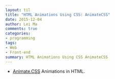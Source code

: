 ```yaml
---
layout: til
title: "HTML Animations Using CSS: AnimateCSS"
date: 2015-12-04
author: Lei Ma
comments: true
categories:
- programming
tags:
- Web
- Front-end
summary: HTML Animations Using CSS AnimateCSS
---
```



* [Animate.CSS](https://github.com/daneden/animate.css) Animations in HTML.
